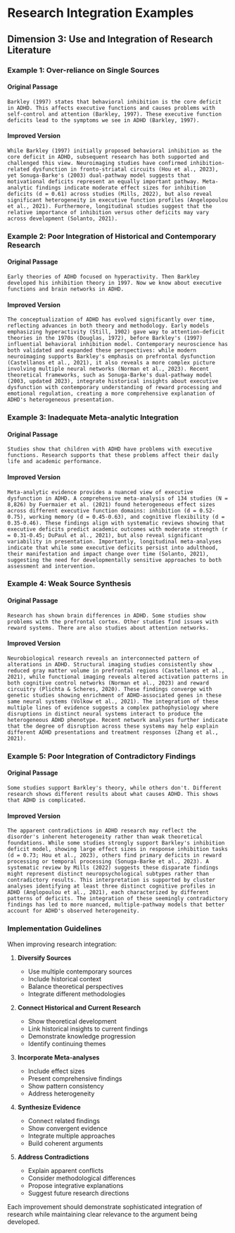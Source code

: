 # Research Integration Examples
## Dimension 3: Use and Integration of Research Literature

### Example 1: Over-reliance on Single Sources

#### Original Passage
```
Barkley (1997) states that behavioral inhibition is the core deficit in ADHD. This affects executive functions and causes problems with self-control and attention (Barkley, 1997). These executive function deficits lead to the symptoms we see in ADHD (Barkley, 1997).
```

#### Improved Version
```
While Barkley (1997) initially proposed behavioral inhibition as the core deficit in ADHD, subsequent research has both supported and challenged this view. Neuroimaging studies have confirmed inhibition-related dysfunction in fronto-striatal circuits (Hou et al., 2023), yet Sonuga-Barke's (2003) dual-pathway model suggests that motivational deficits represent an equally important pathway. Meta-analytic findings indicate moderate effect sizes for inhibition deficits (d = 0.61) across studies (Mills, 2022), but also reveal significant heterogeneity in executive function profiles (Angelopoulou et al., 2021). Furthermore, longitudinal studies suggest that the relative importance of inhibition versus other deficits may vary across development (Solanto, 2021).
```

### Example 2: Poor Integration of Historical and Contemporary Research

#### Original Passage
```
Early theories of ADHD focused on hyperactivity. Then Barkley developed his inhibition theory in 1997. Now we know about executive functions and brain networks in ADHD.
```

#### Improved Version
```
The conceptualization of ADHD has evolved significantly over time, reflecting advances in both theory and methodology. Early models emphasizing hyperactivity (Still, 1902) gave way to attention-deficit theories in the 1970s (Douglas, 1972), before Barkley's (1997) influential behavioral inhibition model. Contemporary neuroscience has both validated and expanded these perspectives: while modern neuroimaging supports Barkley's emphasis on prefrontal dysfunction (Castellanos et al., 2021), it also reveals a more complex picture involving multiple neural networks (Norman et al., 2023). Recent theoretical frameworks, such as Sonuga-Barke's dual-pathway model (2003, updated 2023), integrate historical insights about executive dysfunction with contemporary understanding of reward processing and emotional regulation, creating a more comprehensive explanation of ADHD's heterogeneous presentation.
```

### Example 3: Inadequate Meta-analytic Integration

#### Original Passage
```
Studies show that children with ADHD have problems with executive functions. Research supports that these problems affect their daily life and academic performance.
```

#### Improved Version
```
Meta-analytic evidence provides a nuanced view of executive dysfunction in ADHD. A comprehensive meta-analysis of 134 studies (N = 8,826) by Fuermaier et al. (2021) found heterogeneous effect sizes across different executive function domains: inhibition (d = 0.52-0.75), working memory (d = 0.45-0.63), and cognitive flexibility (d = 0.35-0.46). These findings align with systematic reviews showing that executive deficits predict academic outcomes with moderate strength (r = 0.31-0.45; DuPaul et al., 2021), but also reveal significant variability in presentation. Importantly, longitudinal meta-analyses indicate that while some executive deficits persist into adulthood, their manifestation and impact change over time (Solanto, 2021), suggesting the need for developmentally sensitive approaches to both assessment and intervention.
```

### Example 4: Weak Source Synthesis

#### Original Passage
```
Research has shown brain differences in ADHD. Some studies show problems with the prefrontal cortex. Other studies find issues with reward systems. There are also studies about attention networks.
```

#### Improved Version
```
Neurobiological research reveals an interconnected pattern of alterations in ADHD. Structural imaging studies consistently show reduced gray matter volume in prefrontal regions (Castellanos et al., 2021), while functional imaging reveals altered activation patterns in both cognitive control networks (Norman et al., 2023) and reward circuitry (Plichta & Scheres, 2020). These findings converge with genetic studies showing enrichment of ADHD-associated genes in these same neural systems (Volkow et al., 2021). The integration of these multiple lines of evidence suggests a complex pathophysiology where disruptions in distinct neural systems interact to produce the heterogeneous ADHD phenotype. Recent network analyses further indicate that the degree of disruption across these systems may help explain different ADHD presentations and treatment responses (Zhang et al., 2021).
```

### Example 5: Poor Integration of Contradictory Findings

#### Original Passage
```
Some studies support Barkley's theory, while others don't. Different research shows different results about what causes ADHD. This shows that ADHD is complicated.
```

#### Improved Version
```
The apparent contradictions in ADHD research may reflect the disorder's inherent heterogeneity rather than weak theoretical foundations. While some studies strongly support Barkley's inhibition deficit model, showing large effect sizes in response inhibition tasks (d = 0.73; Hou et al., 2023), others find primary deficits in reward processing or temporal processing (Sonuga-Barke et al., 2023). A systematic review by Mills (2022) suggests these disparate findings might represent distinct neuropsychological subtypes rather than contradictory results. This interpretation is supported by cluster analyses identifying at least three distinct cognitive profiles in ADHD (Anglopoulou et al., 2021), each characterized by different patterns of deficits. The integration of these seemingly contradictory findings has led to more nuanced, multiple-pathway models that better account for ADHD's observed heterogeneity.
```

### Implementation Guidelines

When improving research integration:

1. **Diversify Sources**
   - Use multiple contemporary sources
   - Include historical context
   - Balance theoretical perspectives
   - Integrate different methodologies

2. **Connect Historical and Current Research**
   - Show theoretical development
   - Link historical insights to current findings
   - Demonstrate knowledge progression
   - Identify continuing themes

3. **Incorporate Meta-analyses**
   - Include effect sizes
   - Present comprehensive findings
   - Show pattern consistency
   - Address heterogeneity

4. **Synthesize Evidence**
   - Connect related findings
   - Show convergent evidence
   - Integrate multiple approaches
   - Build coherent arguments

5. **Address Contradictions**
   - Explain apparent conflicts
   - Consider methodological differences
   - Propose integrative explanations
   - Suggest future research directions

Each improvement should demonstrate sophisticated integration of research while maintaining clear relevance to the argument being developed.
